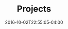 ---
categories: ["projects"]
date: "2016-10-02T22:55:05-04:00"
tags: ["projects"]
title: "Projects"
---